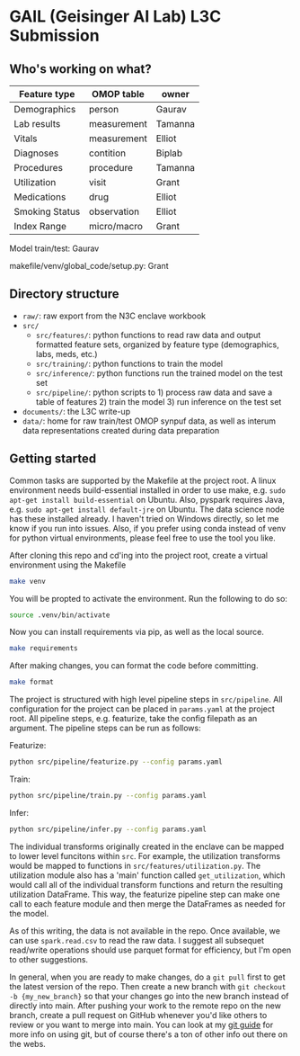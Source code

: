 # GAIL (Geisinger AI Lab) L3C Submission

## Who's working on what?

| Feature type   | OMOP table  | owner |
| -------------- | ----------- | ----- |
| Demographics   | person      | Gaurav
| Lab results    | measurement | Tamanna
| Vitals         | measurement | Elliot
| Diagnoses      | contition   | Biplab
| Procedures     | procedure   | Tamanna
| Utilization    | visit       | Grant
| Medications    | drug        | Elliot
| Smoking Status | observation | Elliot
| Index Range    | micro/macro | Grant

Model train/test: Gaurav

makefile/venv/global_code/setup.py: Grant 

## Directory structure

- `raw/`: raw export from the N3C enclave workbook
- `src/`
    - `src/features/`: python functions to read raw data and output formatted feature sets, organized by feature type (demographics, labs, meds, etc.)
    - `src/training/`: python functions to train the model
    - `src/inference/`: python functions run the trained model on the test set
    - `src/pipeline/`: python scripts to 1) process raw data and save a table of features 2) train the model 3) run inference on the test set
- `documents/`: the L3C write-up
- `data/`: home for raw train/test OMOP synpuf data, as well as interum data representations created during data preparation

## Getting started

Common tasks are supported by the Makefile at the project root. A linux environment needs build-essential installed in order to use make, e.g. `sudo apt-get install build-essential` on Ubuntu. Also, pyspark requires Java, e.g. `sudo apt-get install default-jre` on Ubuntu. The data science node has these installed already. I haven't tried on Windows directly, so let me know if you run into issues. Also, if you prefer using conda instead of venv for python virtual environments, please feel free to use the tool you like.

After cloning this repo and cd'ing into the project root, create a virtual environment using the Makefile
```sh
make venv
```

You will be propted to activate the environment. Run the following to do so:
```sh
source .venv/bin/activate
```

Now you can install requirements via pip, as well as the local source. 
```sh
make requirements
```

After making changes, you can format the code before committing.
```sh
make format
```

The project is structured with high level pipeline steps in `src/pipeline`. All configuration for the project can be placed in `params.yaml` at the project root. All pipeline steps, e.g. featurize, take the config filepath as an argument. The pipeline steps can be run as follows:

Featurize:
```sh
python src/pipeline/featurize.py --config params.yaml
```

Train:
```sh
python src/pipeline/train.py --config params.yaml
```

Infer:
```sh
python src/pipeline/infer.py --config params.yaml
```

The individual transforms originally created in the enclave can be mapped to lower level funcitons within `src`. For example, the utilization transforms would be mapped to functions in `src/features/utilization.py`. The utilization module also has a 'main' function called `get_utilization`, which would call all of the individual transform functions and return the resulting utilization DataFrame. This way, the featurize pipeline step can make one call to each feature module and then merge the DataFrames as needed for the model. 

As of this writing, the data is not available in the repo. Once available, we can use `spark.read.csv` to read the raw data. I suggest all subsequet read/write operations should use parquet format for efficiency, but I'm open to other suggestions.

In general, when you are ready to make changes, do a `git pull` first to get the latest version of the repo. Then create a new branch with `git checkout -b {my_new_branch}` so that your changes go into the new branch instead of directly into main. After pushing your work to the remote repo on the new branch, create a pull request on GitHub whenever you'd like others to review or you want to merge into main. You can look at my [git guide](https://github.com/g-delong/git_guide) for more info on using git, but of course there's a ton of other info out there on the webs. 




    